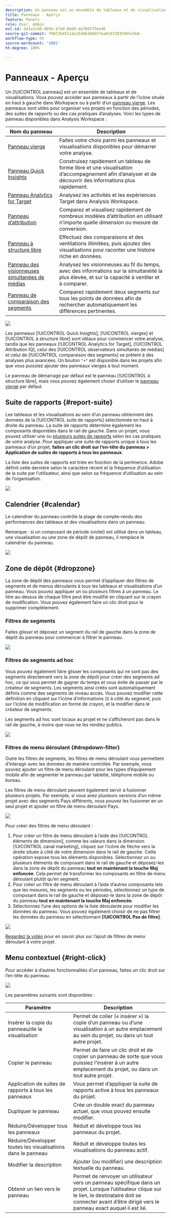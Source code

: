 ```yaml
---
description: Un panneau est un ensemble de tableaux et de visualisations
title: Panneaux - Aperçu
feature: Panels
role: User, Admin
exl-id: dd1a3c40-8b5b-47dd-86d9-da766575ee46
source-git-commit: 76072b45114a15d9b366657ea81872035965e5b6
workflow-type: ht
source-wordcount: '1001'
ht-degree: 100%

---
```


# Panneaux - Aperçu

Un [!UICONTROL panneau] est un ensemble de tableaux et de visualisations. Vous pouvez accéder aux panneaux à partir de l’icône située en haut à gauche dans Workspace ou à partir d’un [panneau vierge](blank-panel.md). Les panneaux sont utiles pour organiser vos projets en fonction des périodes, des suites de rapports ou des cas pratiques d’analyses. Voici les types de panneau disponibles dans Analysis Workspace :

| Nom du panneau | Description |
| --- | --- |
| [Panneau vierge](blank-panel.md) | Faites votre choix parmi les panneaux et visualisations disponibles pour démarrer votre analyse. |
| [Panneau Quick Insights](quickinsight.md) | Construisez rapidement un tableau de forme libre et une visualisation d’accompagnement afin d’analyser et de découvrir des informations plus rapidement. |
| [Panneau Analytics for Target](a4t-panel.md) | Analysez les activités et les expériences Target dans Analysis Workspace. |
| [Panneau d’attribution](attribution.md) | Comparez et visualisez rapidement de nombreux modèles d’attribution en utilisant n’importe quelle dimension ou mesure de conversion. |
| [Panneau à structure libre](freeform-panel.md) | Effectuez des comparaisons et des ventilations illimitées, puis ajoutez des visualisations pour raconter une histoire riche en données. |
| [Panneau des visionneuses simultanées de médias](media-concurrent-viewers.md) | Analysez les visionneuses au fil du temps, avec des informations sur la simultanéité la plus élevée, et sur la capacité à ventiler et à comparer. |
| [Panneau de comparaison des segments](c-segment-comparison/segment-comparison.md) | Comparez rapidement deux segments sur tous les points de données afin de rechercher automatiquement les différences pertinentes. |

![](assets/panel-overview.png)

Les panneaux [!UICONTROL Quick Insights], [!UICONTROL vierges] et [!UICONTROL à structure libre] sont idéaux pour commencer votre analyse, tandis que les panneaux [!UICONTROL Analytics for Target], [!UICONTROL Attribution IQ], celui des [!UICONTROL observateurs simultanés de médias] et celui de [!UICONTROL comparaison des segments] se prêtent à des analyses plus avancées. Un bouton `"+"` est disponible dans les projets afin que vous puissiez ajouter des panneaux vierges à tout moment.

Le panneau de démarrage par défaut est le panneau [!UICONTROL à structure libre], mais vous pouvez également choisir d’utiliser le [panneau vierge](/help/analyze/analysis-workspace/c-panels/blank-panel.md) par défaut.

## Suite de rapports {#report-suite}

Les tableaux et les visualisations au sein d’un panneau obtiennent des données de la [!UICONTROL suite de rapports] sélectionnée en haut à droite du panneau. La suite de rapports détermine également les composants disponibles dans le rail de gauche. Dans un projet, vous pouvez utiliser une ou [plusieurs suites de rapports](https://experienceleague.adobe.com/docs/analytics/analyze/analysis-workspace/build-workspace-project/multiple-report-suites.html?lang=fr) selon les cas pratiques de votre analyse. Pour appliquer une suite de rapports unique à tous les panneaux d’un projet, **faites un clic droit sur l’en-tête du panneau > Application de suites de rapports à tous les panneaux**.

La liste des suites de rapports est triée en fonction de la pertinence. Adobe définit cette dernière selon le caractère récent et la fréquence d’utilisation de la suite par l’utilisateur, ainsi que selon sa fréquence d’utilisation au sein de l’organisation.

![](assets/panel-report-suite.png)

## Calendrier {#calendar}

Le calendrier du panneau contrôle la plage de compte-rendu des performances des tableaux et des visualisations dans un panneau.

Remarque : si un composant de période (violet) est utilisé dans un tableau, une visualisation ou une zone de dépôt de panneau, il remplace le calendrier du panneau.

![](assets/panel-calendar.png)

## Zone de dépôt {#dropzone}

La zone de dépôt des panneaux vous permet d’appliquer des filtres de segments et de menus déroulants à tous les tableaux et visualisations d’un panneau. Vous pouvez appliquer un ou plusieurs filtres à un panneau. Le titre au-dessus de chaque filtre peut être modifié en cliquant sur le crayon de modification. Vous pouvez également faire un clic droit pour le supprimer complètement.

### Filtres de segments

Faites glisser et déposez un segment du rail de gauche dans la zone de dépôt du panneau pour commencer à filtrer le panneau.

![](assets/segment-filter.png)

### Filtres de segments ad hoc

Vous pouvez également faire glisser les composants qui ne sont pas des segments directement vers la zone de dépôt pour créer des segments ad hoc, ce qui vous permet de gagner du temps et vous évite de passer par le créateur de segments. Les segments ainsi créés sont automatiquement définis comme des segments de niveau accès. Vous pouvez modifier cette définition en cliquant sur l’icône d’informations (i) à côté du segment, puis sur l’icône de modification en forme de crayon, et la modifier dans le créateur de segments.

Les segments ad hoc sont locaux au projet et ne s’afficheront pas dans le rail de gauche, à moins que vous ne les rendiez publics.

![](assets/adhoc-segment-filter.png)

### Filtres de menu déroulant {#dropdown-filter}

Outre les filtres de segments, les filtres de menu déroulant vous permettent d’interagir avec les données de manière contrôlée. Par exemple, vous pouvez ajouter un filtre de menu déroulant pour les types d’équipement mobile afin de segmenter le panneau par tablette, téléphone mobile ou bureau.

Les filtres de menu déroulant peuvent également servir à fusionner plusieurs projets. Par exemple, si vous avez plusieurs versions d’un même projet avec des segments Pays différents, vous pouvez les fusionner en un seul projet et ajouter un filtre de menu déroulant Pays.

![](assets/dropdown-filter-intro.png)

Pour créer des filtres de menu déroulant :

1. Pour créer un filtre de menu déroulant à l’aide des [!UICONTROL éléments de dimension], comme les valeurs dans la dimension [!UICONTROL canal marketing], cliquez sur l’icône de flèche vers la droite située à côté de votre dimension dans le rail de gauche. Cette opération expose tous les éléments disponibles. Sélectionnez un ou plusieurs éléments de composant dans le rail de gauche et déposez-les dans la zone de dépôt du panneau **tout en maintenant la touche Maj enfoncée**. Cela permet de transformer les composants en filtre de menu déroulant plutôt qu’en segment.
1. Pour créer un filtre de menu déroulant à l’aide d’autres composants tels que les mesures, les segments ou les périodes, sélectionnez un type de composant dans le rail de gauche et déposez-le dans la zone de dépôt du panneau **tout en maintenant la touche Maj enfoncée**.
1. Sélectionnez l’une des options de la liste déroulante pour modifier les données du panneau. Vous pouvez également choisir de ne pas filtrer les données du panneau en sélectionnant **[!UICONTROL Pas de filtre]**.

![](assets/create-dropdown.png)

[Regardez la vidéo](https://experienceleague.adobe.com/docs/analytics-learn/tutorials/analysis-workspace/using-panels/using-panels-to-organize-your-analysis-workspace-projects.html?lang=fr) pour en savoir plus sur l’ajout de filtres de menu déroulant à votre projet.

## Menu contextuel {#right-click}

Pour accéder à d’autres fonctionnalités d’un panneau, faites un clic droit sur l’en-tête du panneau.

![](assets/right-click-menu.png)

Les paramètres suivants sont disponibles :

| Paramètre | Description |
| --- | --- |
| Insérer la copie du panneau/de la visualisation | Permet de coller (« insérer ») la copie d’un panneau ou d’une visualisation à un autre emplacement au sein du projet, ou dans un tout autre projet. |
| Copier le panneau | Permet de faire un clic droit et de copier un panneau de sorte que vous puissiez l’insérer à un autre emplacement du projet, ou dans un tout autre projet. |
| Application de suites de rapports à tous les panneaux | Vous permet d’appliquer la suite de rapports active à tous les panneaux du projet. |
| Dupliquer le panneau | Crée un double exact du panneau actuel, que vous pouvez ensuite modifier. |
| Réduire/Développer tous les panneaux | Réduit et développe tous les panneaux du projet. |
| Réduire/Développer toutes les visualisations dans le panneau | Réduit et développe toutes les visualisations du panneau actif. |
| Modifier la description | Ajouter (ou modifier) une description textuelle du panneau. |
| Obtenir un lien vers le panneau | Permet de renvoyer un utilisateur vers un panneau spécifique dans un projet. Lorsque l’utilisateur clique sur le lien, le destinataire doit se connecter avant d’être dirigé vers le panneau exact auquel il est lié. |
